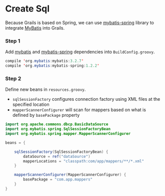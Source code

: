 # Create Sql

Because Grails is based on Spring, we can use [mybatis-spring](http://mybatis.github.io/spring/) library to integrate [MyBatis](http://mybatis.github.io/mybatis-3/index.html) into Grails.

### Step 1

Add [mybatis](http://mvnrepository.com/artifact/org.mybatis/mybatis) and [mybatis-spring](http://mvnrepository.com/artifact/org.mybatis/mybatis-spring) dependencies into `BuildConfig.groovy`.

``` java
compile 'org.mybatis:mybatis:3.2.7'
compile 'org.mybatis:mybatis-spring:1.2.2'
```

### Step 2

Define new beans in `resources.groovy`.

*  `sqlSessionFactory` configures connection factory using XML files at the specified location
*  `mapperScannerConfigurer` will scan for mappers based on what is defined by `basePackage` property

``` java
import org.apache.commons.dbcp.BasicDataSource
import org.mybatis.spring.SqlSessionFactoryBean
import org.mybatis.spring.mapper.MapperScannerConfigurer

beans = {

    sqlSessionFactory(SqlSessionFactoryBean) {
        dataSource = ref("dataSource")
        mapperLocations = "classpath:com/app/mappers/**/*.xml"
    }

    mapperScannerConfigurer(MapperScannerConfigurer) {
        basePackage = "com.app.mappers"
    }
}

```


